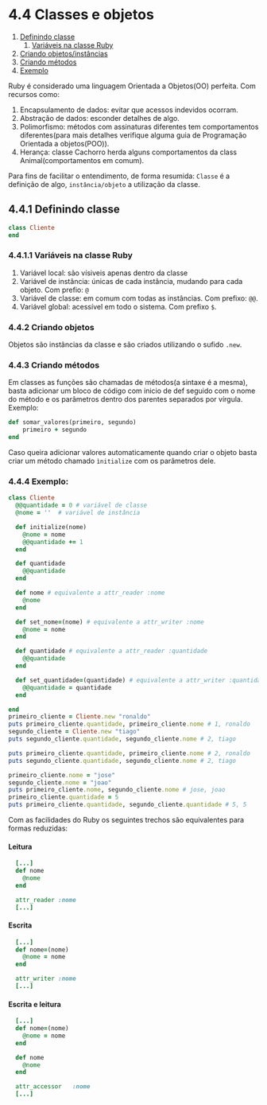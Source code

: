 # 4.4 Classes e objetos

1. [Definindo classe](#441-definindo-classe)
   1. [Variáveis na classe Ruby](#4411-variáveis-na-classe-ruby)
2. [Criando objetos/instâncias](#442-criando-objetos)
3. [Criando métodos](#443-criando-métodos)
4. [Exemplo](#444-exemplo)

Ruby é considerado uma linguagem Orientada a Objetos(OO) perfeita. Com recursos como:

1. Encapsulamento de dados: evitar que acessos indevidos ocorram.
2. Abstração de dados: esconder detalhes de algo.
3. Polimorfismo: métodos com assinaturas diferentes tem comportamentos diferentes(para mais detalhes verifique alguma guia de Programação Orientada a objetos(POO)).
4. Herança: classe Cachorro herda alguns comportamentos da class Animal(comportamentos em comum).

Para fins de facilitar o entendimento, de forma resumida: `Classe` é a definição de algo, `instância/objeto` a utilização da classe.

## 4.4.1 Definindo classe

```ruby
class Cliente
end
```

### 4.4.1.1 Variáveis na classe Ruby

1. Variável local: são vísiveis apenas dentro da classe
2. Variável de instância: únicas de cada instância, mudando para cada objeto. Com prefio: `@`
3. Variável de classe: em comum com todas as instâncias. Com prefixo: `@@`.
4. Variável global: acessível em todo o sistema. Com prefixo `$`.

### 4.4.2 Criando objetos

Objetos são instâncias da classe e são criados utilizando o sufido `.new`.

### 4.4.3 Criando métodos

Em classes as funções são chamadas de métodos(a sintaxe é a mesma), basta adicionar um bloco de código com inicio de def seguido com o nome do método e os parâmetros dentro dos parentes separados por vírgula. Exemplo:

```ruby
def somar_valores(primeiro, segundo)
    primeiro + segundo
end
```

Caso queira adicionar valores automaticamente quando criar o objeto basta criar um método chamado `ìnitialize` com os parâmetros dele.

### 4.4.4 Exemplo:

```ruby
class Cliente
  @@quantidade = 0 # variável de classe
  @nome = ''  # variável de instância

  def initialize(nome)
    @nome = nome
    @@quantidade += 1
  end

  def quantidade
    @@quantidade
  end

  def nome # equivalente a attr_reader :nome
    @nome
  end

  def set_nome=(nome) # equivalente a attr_writer :nome
    @nome = nome
  end

  def quantidade # equivalente a attr_reader :quantidade
    @@quantidade
  end

  def set_quantidade=(quantidade) # equivalente a attr_writer :quantidade
    @@quantidade = quantidade
  end

end
primeiro_cliente = Cliente.new "ronaldo"
puts primeiro_cliente.quantidade, primeiro_cliente.nome # 1, ronaldo
segundo_cliente = Cliente.new "tiago"
puts segundo_cliente.quantidade, segundo_cliente.nome # 2, tiago

puts primeiro_cliente.quantidade, primeiro_cliente.nome # 2, ronaldo
puts segundo_cliente.quantidade, segundo_cliente.nome # 2, tiago

primeiro_cliente.nome = "jose"
segundo_cliente.nome = "joao"
puts primeiro_cliente.nome, segundo_cliente.nome # jose, joao
primeiro_cliente.quantidade = 5
puts primeiro_cliente.quantidade, segundo_cliente.quantidade # 5, 5
```

Com as facilidades do Ruby os seguintes trechos são equivalentes para formas reduzidas:

#### Leitura

```ruby
  [...]
  def nome
    @nome
  end
```

```ruby
  attr_reader :nome
  [...]
```

#### Escrita

```ruby
  [...]
  def nome=(nome)
    @nome = nome
  end
```

```ruby
  attr_writer :nome
  [...]
```

#### Escrita e leitura

```ruby
  [...]
  def nome=(nome)
    @nome = nome
  end

  def nome
    @nome
  end

```

```ruby
  attr_accessor   :nome
  [...]
```

